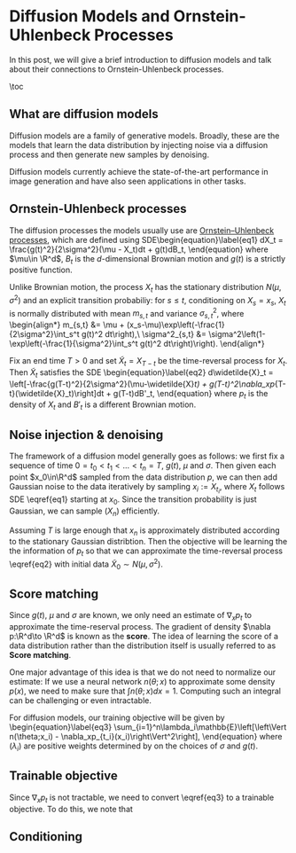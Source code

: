 # Diffusion Models and Ornstein-Uhlenbeck Processes

In this post, we will give a brief introduction to diffusion models and talk about their connections to Ornstein-Uhlenbeck processes.


\toc


## What are diffusion models
Diffusion models are a family of generative models. Broadly, these are the models that learn the data distribution by injecting noise via a diffusion process and then generate new samples by denoising. 

Diffusion models currently achieve the state-of-the-art performance in image generation and have also seen applications in other tasks.


## Ornstein-Uhlenbeck processes
The diffusion processes the models usually use are [Ornstein–Uhlenbeck processes](https://en.wikipedia.org/wiki/Ornstein%E2%80%93Uhlenbeck_process), which are defined using SDE\begin{equation}\label{eq1}
    dX_t = \frac{g(t)^2}{2\sigma^2}(\mu - X_t)dt + g(t)dB_t,
\end{equation} where $\mu\in \R^d$, $B_t$ is the $d$-dimensional Brownian motion and $g(t)$ is a strictly positive function. 

Unlike Brownian motion, the process $X_t$ has the stationary distribution $N(\mu,\sigma^2)$ and an explicit transition probabiliy: for $s\leq t$, conditioning on $X_s = x_s$, $X_t$ is normally distributed with mean $m_{s,t}$ and variance $\sigma^2_{s,t}$, where \begin{align*}
    m_{s,t} &= \mu + (x_s-\mu)\exp\left(-\frac{1}{2\sigma^2}\int_s^t g(t)^2 dt\right),\\
    \sigma^2_{s,t} &= \sigma^2\left(1-\exp\left(-\frac{1}{\sigma^2}\int_s^t g(t)^2 dt\right)\right).
\end{align*}

Fix an end time $T>0$ and set $\widetilde X_t = X_{T-t}$ be the time-reversal process for $X_t$. Then $\widetilde X_t$ satisfies the SDE \begin{equation}\label{eq2}
    d\widetilde{X}_t = \left[-\frac{g(T-t)^2}{2\sigma^2}(\mu-\widetilde{X}_t) + g(T-t)^2\nabla_xp_{T-t}(\widetilde{X}_t)\right]dt + g(T-t)dB'_t,
\end{equation} where $p_t$ is the density of $X_t$ and $B'_t$ is a different Brownian motion.


## Noise injection & denoising
The framework of a diffusion model generally goes as follows: we first fix a sequence of time $0=t_0< t_1 <\dots< t_n = T$, $g(t)$, $\mu$ and $\sigma$. Then given each  point $x_0\in\R^d$ sampled from the data distribution $p$, we can then add Gaussian noise to the data iteratively by sampling $x_i := X_{t_i}$, where $X_t$ follows SDE \eqref{eq1} starting at $x_0$. Since the transition probability is just Gaussian, we can sample $(X_n)$ efficiently. 

Assuming $T$ is large enough that $x_n$ is approximately distributed according to the stationary Gaussian distribtion. Then the objective will be learning the the information of $p_t$ so that we can approximate the time-reversal process \eqref{eq2} with initial data $\widetilde{X}_0 \sim N(\mu,\sigma^2)$.


## Score matching

Since $g(t)$, $\mu$ and $\sigma$ are known, we only need an estimate of $\nabla_xp_t$ to approximate the time-reserval process. The gradient of density $\nabla p:\R^d\to \R^d$ is known as the **score**. The idea of learning the score of a data distribution rather than the distribution itself is usually referred to as **Score matching**. 

One major advantage of this idea is that we do not need to normalize our estimate: If we use a neural network $n(\theta;x)$ to approximate some density $p(x)$, we need to make sure that $\int n(\theta;x)dx=1$. Computing such an integral can be challenging or even intractable. 

For diffusion models, our training objective will be given by \begin{equation}\label{eq3}
    \sum_{i=1}^n\lambda_i\mathbb{E}\left[\left\Vert n(\theta;x_i) - \nabla_xp_{t_i}(x_i)\right\Vert^2\right],
\end{equation} where $(\lambda_i)$ are positive weights determined by on the choices of $\sigma$ and $g(t).$


## Trainable objective

Since $\nabla_xp_t$ is not tractable, we need to convert \eqref{eq3} to a trainable objective. To do this, we note that 


## Conditioning